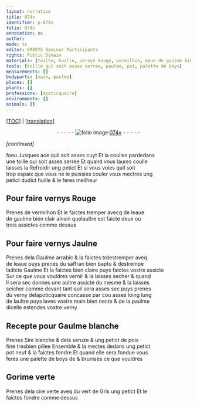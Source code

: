 ```yaml
---
layout: narrative
title: 074v
identifier: p-074v
folio: 074v
annotation: no
author:
mode: tc
editor: GR8975 Seminar Participants
rights: Public Domain
materials: [toille, huille, vernys Rouge, vermilhon, eaue de gaulme bien clair, vernys Jaulne, Gaulme arrabic, eaue, saffran bien baptu, Gaulme, verny, Sire blanche, seruze, poix fine, boys, Gorime, cire verte, vert de Gris]
tools: [toille qui soit asses serree, paulme, pot, palette de boys]
measurements: []
bodyparts: [main, paulme]
places: []
plants: []
professions: [apoticquaire]
environments: []
animals: []
---
```


<p><a href="{{ site.baseurl }}/diplomatic/">[TOC]</a> | <a href="{{ site.baseurl }}/texts/p-074v_tl/" target="_blank">[translation]</a></p><div class="folio" align="center">- - - - - <a href="http://gallica.bnf.fr/ark:/12148/btv1b10500001g/f154.image" target="_blank"><img src="https://cu-mkp.github.io/2017-workshop-edition/assets/photo-icon.png" alt="folio image: " style="display:inline-block; margin-bottom:-3px;"/>074v</a> - - - - - </div>  
 
*[continued]*
  
foeu Jusques ace q<span class="exp">ui</span>l soit asses cuyt Et la coulles pardedans<br/> une <span class="tl"><span class="m">toille</span> q<span class="exp">ui</span> soit asses serree</span> Et quand vous laures coulle<br/> laisses la Refroidir ung petict Et si vous voies q<span class="exp">ui</span>l soit<br/> trop espaix q<span class="exp">ue</span> vous ne le puissies couler vous mectres ung<br/> petict dud<span class="exp">ict</span> <span class="m">huille</span> & le feres meilheur
 
 
  

## Pour faire <span class="m">vernys Rouge</span>

 
Prenes de <span class="m">vermilhon</span> Et le faictes tremper avecq de l<span class="m">eaue<br/> de gaulme bien clair</span> ainsin q<span class="exp">ue</span>lau<span class="exp">ltr</span>e est faicte deux ou<br/> trois assictes comme dess<span class="exp">us</span> 
 
 
  

## Pour faire <span class="m">vernys Jaulne</span>

 
Prenes dela <span class="m">Gaulme arrabic</span> & la faictes <span class="del">tr</span>destremper aveq<br/> de l<span class="m">eaue</span> puys prenes du <span class="m">saffran bien baptu</span> & destrempe<br/> lad<span class="exp">icte</span> <span class="m">Gaulme</span> Et la faictes bien claire puys faictes v<span class="exp">ost</span>re assicte<br/> Sur ce q<span class="exp">ue</span> vous vouldres vernir & la laisses secher & quand<br/> Il sera sec donnes une au<span class="exp">ltr</span>e assicte du mesme & la laisses<br/> seicher comme devant tant q<span class="exp">ui</span>l sera asses sec puys prenes<br/> du <span class="m">verny</span> del<span class="pro">apoticquaire</span> concasse par cou asses loing lung<br/> de lau<span class="exp">ltr</span>e puys laves v<span class="exp">ost</span>re <span class="bp">main</span> bien necte & de la <span class="tl"><span class="bp">paulme</span></span><br/> dicell<span class="exp">e</span> estendes v<span class="exp">ost</span>re <span class="m">verny</span> 
 
 
  

## Recepte pour <span class="m">Gaulme</span> blanche

 
Prenes <span class="m">Sire blanche</span> & dela <span class="m">seruze</span> & ung petict de <span class="m">poix<br/> fine</span> tresbien pillee Ensemble & la mectes dedans ung petict<br/> <span class="tl">pot</span> neuf & la faictes fondre Et quand elle sera fondue vous<br/> feres une <span class="tl">palette de <span class="m">boys</span></span> <span class="del">de</span> <span class="add">&</span> brunises ce q<span class="exp">ue</span> vouldres
 
 
  

## <span class="m">Gorime</span> verte

 
Prenes dela <span class="m">cire verte</span> aveq du <span class="m">vert de Gris</span> ung petict Et le<br/> faictes fondre comme dess<span class="exp">us</span>
 
